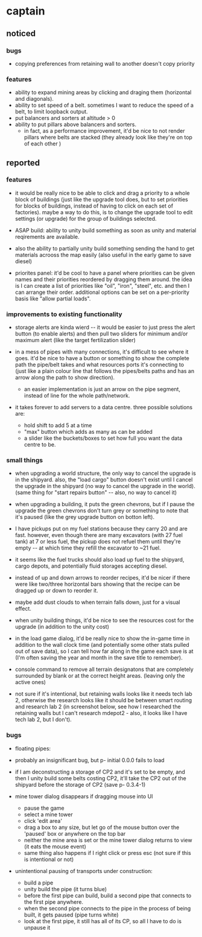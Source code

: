 # captain

## noticed

### bugs

- copying preferences from retaining wall to another doesn't copy priority

### features

- ability to expand mining areas by clicking and draging them (horizontal and diagonals).
- ability to set speed of a belt. sometimes I want to reduce the speed of a belt, to limit loopback output.
- put balancers and sorters at altitude > 0
- ability to put pillars above balancers and sorters.
  - in fact, as a performance improvement, it'd be nice to not render pillars where belts are stacked (they already look like they're on top of each other )

## reported

### features

- it would be really nice to be able to click and drag a priority to a whole block of buildings (just like the upgrade tool does, but to set priorities for blocks of buildings, instead of having to click on each set of factories). maybe a way to do this, is to change the upgrade tool to edit settings (or upgrade) for the group of buildings selected.

- ASAP build: ability to unity build something as soon as unity and material reqirements are available.

- also the ability to partially unity build something sending the hand to get materials acrooss the map easily (also useful in the early game to save diesel)

- priorites panel: it'd be cool to have a panel where priorities can be given names and their priorities reordered by dragging them around. the idea is I can create a list of priorities like "oil", "iron", "steel", etc. and then I can arrange their order. additional options can be set on a per-priority basis like "allow partial loads".


### improvements to existing functionality

- storage alerts are kinda wierd -- it would be easier to just press the alert button (to enable alerts) and then  pull two sliders for minimum and/or maximum alert (like the target fertilization slider)

- in a mess of pipes with many connections, it's difficult to see where it goes. it'd be nice to have a button or something to show the complete path the pipe/belt takes and what resources ports it's connecting to (just like a plain colour line that follows the pipes/belts paths and has an arrow along the path to show direction).
  - an easier implementation is just an arrow on the pipe segment, instead of line for the whole path/network.

- it takes forever to add servers to a data centre. three possible solutions are:
  - hold shift to add 5 at a time
  - "max" button which adds as many as can be added
  - a slider like the buckets/boxes to set how full you want the data centre to be.

### small things


- when upgrading a world structure, the only way to cancel the upgrade is in the shipyard. also, the "load cargo"  button doesn't exist until I cancel the upgrade in the shipyard (no way to cancel the upgrade in the world). (same thing for "start repairs button" -- also, no way to cancel it)

- when upgrading a building, it puts the green chevrons, but if I pause the upgrade the green chevrons don't turn grey or something to note that it's paused (like the grey upgrade button on botton left).

- I have pickups put on my fuel stations because they carry 20 and are fast. however, even though there are many excavators (with 27 fuel tank) at 7 or less fuel, the pickup does not refuel them until they're empty -- at which time they refill the excavator to ~21 fuel.

- it seems like the fuel trucks should also load up fuel to the shipyard, cargo depots, and potentially fluid storages accepting diesel.

- instead of up and down arrows to reorder recipes, it'd be nicer if there were like two/three horizontal bars showing that the recipe can be dragged up or down to reorder it.

- maybe add dust clouds to when terrain falls down, just for a visual effect.

- when unity building things, it'd be nice to see the resources cost for the upgrade (in addition to the unity cost)

- in the load game dialog, it'd be really nice to show the in-game time in addition to the wall clock time (and potentially some other stats pulled out of save data), so I can tell how far along in the game each save is at (I'm often saving the year and month in the save title to remember).

- console command to remove all terrain designatons that are completely surrounded by blank or at the correct height areas. (leaving only the active ones)

- not sure if it's intentional, but retaining walls looks like it needs tech lab 2, otherwise the research looks like it should be between smart routing and research lab 2 (in screenshot below, see how I researched the retaining walls but I can't research mdepot2 - also, it looks like I have tech lab 2, but I don't).

### bugs

- floating pipes:

- probably an insignificant bug, but p- initial 0.0.0 fails to load

- if I am deconstructing a storage of CP2 and it's set to be empty, and then I unity build some belts costing CP2, it'll take the CP2 out of the shipyard before the storage of CP2 (save p- 0.3.4-1)

- mine tower dialog disappears if dragging mouse into UI
  - pause the game
  - select a mine tower
  - click 'edit area'
  - drag a box to any size, but let go of the mouse button over the 'paused' box or anywhere on the top bar
  - neither the mine area is set or the mine tower dialog returns to view (it eats the mouse event)
  - same thing also happens if I right click or press esc (not sure if this is intentional or not)

- unintentional pausing of transports under construction:
  - build a pipe
  - unity build the pipe (it turns blue)
  - before the first pipe can build, build a second pipe that connects to the first pipe anywhere.
  - when the second pipe connects to the pipe in the process of being built, it gets paused (pipe turns white)
  - look at the first pipe, it still has all of its CP, so all I have to do is unpause it
